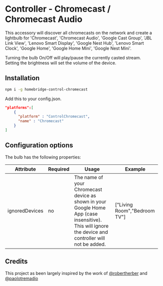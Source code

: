 
# Controller - Chromecast / Chromecast Audio  

This accessory will discover all chromecasts on the network and create a lightbulb for 'Chromecast', 'Chromecast Audio', 'Google Cast Group', 'JBL Link View', 'Lenovo Smart Display', 'Google Nest Hub', 'Lenovo Smart Clock', 'Google Home', 'Google Home Mini', 'Google Nest Mini'.  
  
Turning the bulb On/Off  will play/pause the currently casted stream.  
Setting the brightness will set the volume of the device.

## Installation

```sh
npm i -g homebridge-control-chromecast
```
  
Add this to your config.json.
  
```json
"platforms":[
    {
      "platform" : "ControlChromecast",
      "name" : "Chromecast"
    }
]
```
  
## Configuration options  

The bulb has the following properties:
  
| Attribute | Required | Usage | Example |
|-----------|----------|-------|---------|
| ignoredDevices | no | The name of your Chromecast device as shown in your Google Home App (case insensitive). This will ignore the device and controller will not be added. | ["Living Room","Bedroom TV"] |

## Credits
This project as been largely inspired by the work of [@robertherber](https://bitbucket.org/robertherber/homebridge-chromecast/src) and [@paolotremadio](https://github.com/paolotremadio/homebridge-automation-chromecast)

